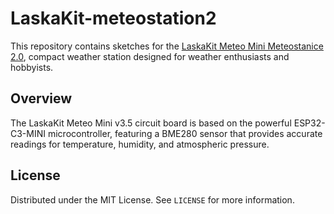 # LaskaKit-meteostation2

This repository contains sketches for the [LaskaKit Meteo Mini Meteostanice 2.0](https://www.laskakit.cz/laskakit-meteo-mini-meteostanice/), compact weather station designed for weather enthusiasts and hobbyists.

## Overview

The LaskaKit Meteo Mini v3.5 circuit board is based on the powerful ESP32-C3-MINI microcontroller, featuring a BME280 sensor that provides accurate readings for temperature, humidity, and atmospheric pressure.


## License

Distributed under the MIT License. See `LICENSE` for more information.
